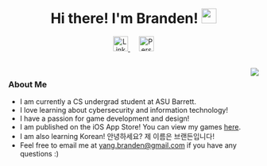 <h1 align="center"> Hi there! I'm Branden! <img src="https://raw.githubusercontent.com/MartinHeinz/MartinHeinz/master/wave.gif" width="30px"></h1>

<p align="center">
<a href="https://www.linkedin.com/in/branden-yang/">
  <img height="30px" title="LinkedIn" src="https://img.shields.io/badge/LinkedIn-0077B5?style=for-the-badge&logo=linkedin&logoColor=white"/>
</a>
&emsp;
<a href="https://yangbranden.github.io/">
  <img height="30px" title="Personal Website" src="https://img.shields.io/badge/website-000000?style=for-the-badge&logo=About.me&logoColor=white"/>
</a>
</p>

<br>
<img align="right" src="https://i.pinimg.com/originals/67/4b/3e/674b3e051909840d88dcce4e6c04cb94.gif"/>

### About Me
- I am currently a CS undergrad student at ASU Barrett.
- I love learning about cybersecurity and information technology!
- I have a passion for game development and design!
- I am published on the iOS App Store! You can view my games <a href="https://apps.apple.com/us/developer/branden-yang/id1198421417">here</a>.
- I am also learning Korean! 안녕하세요? 제 이름은 브랜든입니다!
- Feel free to email me at yang.branden@gmail.com if you have any questions :)
